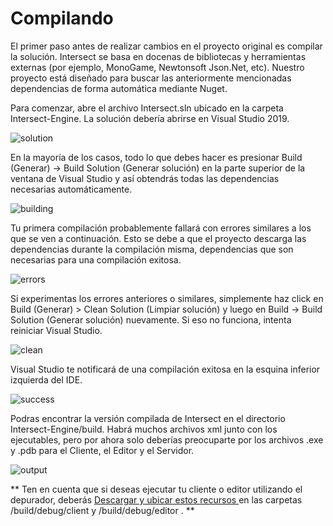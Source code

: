 # Compilando
El primer paso antes de realizar cambios en el proyecto original es compilar la solución. Intersect se basa en docenas de bibliotecas y herramientas externas (por ejemplo, MonoGame, Newtonsoft Json.Net, etc). Nuestro proyecto está diseñado para buscar las anteriormente mencionadas dependencias de forma automática mediante Nuget.

Para comenzar, abre el archivo Intersect.sln ubicado en la carpeta Intersect-Engine. La solución debería abrirse en Visual Studio 2019.

![solution](https://www.ascensiongamedev.com/resources/filehost/bb694eabb570f22d541f87d1db2fc68f.png)

En la mayoría de los casos, todo lo que debes hacer es presionar Build (Generar) -> Build Solution (Generar solución) en la parte superior de la ventana de Visual Studio y así obtendrás todas las dependencias necesarias automáticamente.

![building](https://www.ascensiongamedev.com/resources/filehost/c1c27a3366987a9279610e40667eecf0.png)

Tu primera compilación probablemente fallará con errores similares a los que se ven a continuación. Esto se debe a que el proyecto descarga las dependencias durante la compilación misma, dependencias que son necesarias para una compilación exitosa.

![errors](https://www.ascensiongamedev.com/resources/filehost/3ddd530d599409f7a8a69a510fa3ab70.png)

Si experimentas los errores anteriores o similares, simplemente haz click en Build (Generar) > Clean Solution (Limpiar solución) y luego en Build -> Build Solution (Generar solución) nuevamente. Si eso no funciona, intenta reiniciar Visual Studio.

![clean](https://www.ascensiongamedev.com/resources/filehost/068c7b0d67e8fa94d998f8b2151f98a1.png)

Visual Studio te notificará de una compilación exitosa en la esquina inferior izquierda del IDE.

![success](https://www.ascensiongamedev.com/resources/filehost/cfbb467b54914238dcadcde9383f342f.png)

Podras encontrar la versión compilada de Intersect en el directorio Intersect-Engine/build. Habrá muchos archivos xml junto con los ejecutables, pero por ahora solo deberías preocuparte por los archivos .exe y .pdb para el Cliente, el Editor y el Servidor.

![output](https://www.ascensiongamedev.com/resources/filehost/5c0070679608ae4d663de3bc34c4527b.png)


** Ten en cuenta que si deseas ejecutar tu cliente o editor utilizando el depurador, deberás [Descargar y ubicar estos recursos ](https://github.com/AscensionGameDev/Intersect-Assets) en las carpetas /build/debug/client y /build/debug/editor . **
